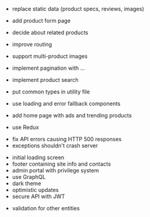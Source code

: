 - replace static data (product specs, reviews, images)
- add product form page
- decide about related products
- improve routing
- support multi-product images
- implement pagination with ...

- implement product search
- put common types in utility file
- use loading and error fallback components
- add home page with ads and trending products
- use Redux
+ fix API errors causing HTTP 500 responses
+ exceptions shouldn't crash server

- initial loading screen
- footer containing site info and contacts
- admin portal with privilege system
- use GraphQL
- dark theme
- optimistic updates
- secure API with JWT
+ validation for other entities